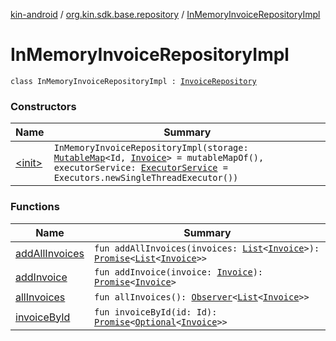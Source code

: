 [kin-android](../../index.md) / [org.kin.sdk.base.repository](../index.md) / [InMemoryInvoiceRepositoryImpl](./index.md)

# InMemoryInvoiceRepositoryImpl

`class InMemoryInvoiceRepositoryImpl : `[`InvoiceRepository`](../-invoice-repository/index.md)

### Constructors

| Name | Summary |
|---|---|
| [&lt;init&gt;](-init-.md) | `InMemoryInvoiceRepositoryImpl(storage: `[`MutableMap`](https://kotlinlang.org/api/latest/jvm/stdlib/kotlin.collections/-mutable-map/index.html)`<Id, `[`Invoice`](../../org.kin.sdk.base.models/-invoice/index.md)`> = mutableMapOf(), executorService: `[`ExecutorService`](https://docs.oracle.com/javase/6/docs/api/java/util/concurrent/ExecutorService.html)` = Executors.newSingleThreadExecutor())` |

### Functions

| Name | Summary |
|---|---|
| [addAllInvoices](add-all-invoices.md) | `fun addAllInvoices(invoices: `[`List`](https://kotlinlang.org/api/latest/jvm/stdlib/kotlin.collections/-list/index.html)`<`[`Invoice`](../../org.kin.sdk.base.models/-invoice/index.md)`>): `[`Promise`](../../org.kin.sdk.base.tools/-promise/index.md)`<`[`List`](https://kotlinlang.org/api/latest/jvm/stdlib/kotlin.collections/-list/index.html)`<`[`Invoice`](../../org.kin.sdk.base.models/-invoice/index.md)`>>` |
| [addInvoice](add-invoice.md) | `fun addInvoice(invoice: `[`Invoice`](../../org.kin.sdk.base.models/-invoice/index.md)`): `[`Promise`](../../org.kin.sdk.base.tools/-promise/index.md)`<`[`Invoice`](../../org.kin.sdk.base.models/-invoice/index.md)`>` |
| [allInvoices](all-invoices.md) | `fun allInvoices(): `[`Observer`](../../org.kin.sdk.base.tools/-observer/index.md)`<`[`List`](https://kotlinlang.org/api/latest/jvm/stdlib/kotlin.collections/-list/index.html)`<`[`Invoice`](../../org.kin.sdk.base.models/-invoice/index.md)`>>` |
| [invoiceById](invoice-by-id.md) | `fun invoiceById(id: Id): `[`Promise`](../../org.kin.sdk.base.tools/-promise/index.md)`<`[`Optional`](../../org.kin.sdk.base.tools/-optional/index.md)`<`[`Invoice`](../../org.kin.sdk.base.models/-invoice/index.md)`>>` |
